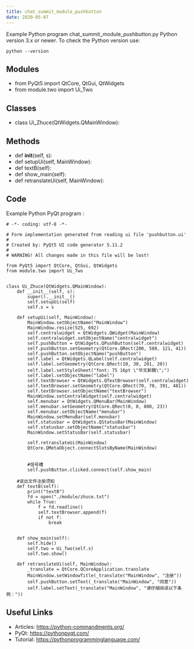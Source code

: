 ```yaml
---
title: chat_summit_module_pushbutton
date: 2020-05-07
---
```

Example Python program chat_summit_module_pushbutton.py
Python version 3.x or newer.
To check the Python version use:

    python --version

## Modules

* from PyQt5 import QtCore, QtGui, QtWidgets
* from module.two import Ui_Two

## Classes

* class Ui_Zhuce(QtWidgets.QMainWindow):

## Methods

* def __init__(self, s):
* def setupUi(self, MainWindow):
* def textB(self):
* def show_main(self):
* def retranslateUi(self, MainWindow):

## Code

Example Python PyQt program :

    # -*- coding: utf-8 -*-
    
    # Form implementation generated from reading ui file 'pushbutton.ui'
    #
    # Created by: PyQt5 UI code generator 5.11.2
    #
    # WARNING! All changes made in this file will be lost!
    
    from PyQt5 import QtCore, QtGui, QtWidgets
    from module.two import Ui_Two
    
    
    class Ui_Zhuce(QtWidgets.QMainWindow):
        def __init__(self, s):
            super().__init__()
            self.setupUi(self)
            self.s = s
    
        def setupUi(self, MainWindow):
            MainWindow.setObjectName("MainWindow")
            MainWindow.resize(525, 692)
            self.centralwidget = QtWidgets.QWidget(MainWindow)
            self.centralwidget.setObjectName("centralwidget")
            self.pushButton = QtWidgets.QPushButton(self.centralwidget)
            self.pushButton.setGeometry(QtCore.QRect(200, 580, 121, 41))
            self.pushButton.setObjectName("pushButton")
            self.label = QtWidgets.QLabel(self.centralwidget)
            self.label.setGeometry(QtCore.QRect(10, 30, 201, 20))
            self.label.setStyleSheet("font: 75 16pt \"华文新魏\";")
            self.label.setObjectName("label")
            self.textBrowser = QtWidgets.QTextBrowser(self.centralwidget)
            self.textBrowser.setGeometry(QtCore.QRect(70, 70, 391, 481))
            self.textBrowser.setObjectName("textBrowser")
            MainWindow.setCentralWidget(self.centralwidget)
            self.menubar = QtWidgets.QMenuBar(MainWindow)
            self.menubar.setGeometry(QtCore.QRect(0, 0, 800, 23))
            self.menubar.setObjectName("menubar")
            MainWindow.setMenuBar(self.menubar)
            self.statusbar = QtWidgets.QStatusBar(MainWindow)
            self.statusbar.setObjectName("statusbar")
            MainWindow.setStatusBar(self.statusbar)
    
            self.retranslateUi(MainWindow)
            QtCore.QMetaObject.connectSlotsByName(MainWindow)
    
    
            #信号槽
            self.pushButton.clicked.connect(self.show_main)
    
        #读出文件注册须知
        def textB(self):
            print("textB")
            fd = open("./module/zhuce.txt")
            while True:
                f = fd.readline()
                self.textBrowser.append(f)
                if not f:
                    break
    
    
        def show_main(self):
            self.hide()
            self.two = Ui_Two(self.s)
            self.two.show()
    
        def retranslateUi(self, MainWindow):
            _translate = QtCore.QCoreApplication.translate
            MainWindow.setWindowTitle(_translate("MainWindow", "注册"))
            self.pushButton.setText(_translate("MainWindow", "同意"))
            self.label.setText(_translate("MainWindow", "请仔细阅读以下条例："))
    
    

## Useful Links

- Articles: https://python-commandments.org/
- PyQt: https://pythonpyqt.com/
- Tutorial: https://pythonprogramminglanguage.com/
